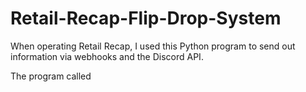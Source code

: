 # Retail-Recap-Flip-Drop-System
When operating Retail Recap, I used this Python program to send out information via webhooks and the Discord API.

The program called 
